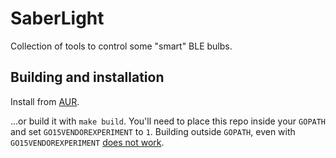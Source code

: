 # SaberLight

Collection of tools to control some "smart" BLE bulbs.

## Building and installation

Install from [AUR](https://aur.archlinux.org/packages/saberlight-git/).

...or build it with `make build`. You'll need to place this repo inside your `GOPATH` and set `GO15VENDOREXPERIMENT` to `1`. Building outside `GOPATH`, even with `GO15VENDOREXPERIMENT` [does not work](https://github.com/golang/go/issues/12511).
